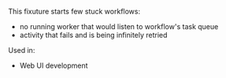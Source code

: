 This fixuture starts few stuck workflows:

- no running worker that would listen to workflow's task queue
- activity that fails and is being infinitely retried

Used in:

- Web UI development
